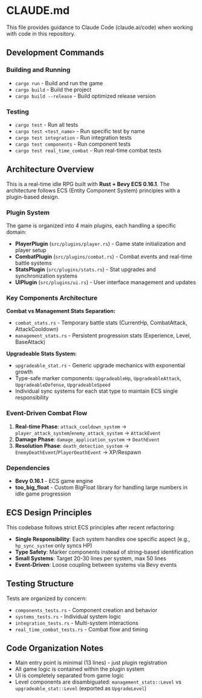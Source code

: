 # CLAUDE.md

This file provides guidance to Claude Code (claude.ai/code) when working with code in this repository.

## Development Commands

### Building and Running
- `cargo run` - Build and run the game
- `cargo build` - Build the project
- `cargo build --release` - Build optimized release version

### Testing
- `cargo test` - Run all tests
- `cargo test <test_name>` - Run specific test by name
- `cargo test integration` - Run integration tests
- `cargo test components` - Run component tests
- `cargo test real_time_combat` - Run real-time combat tests

## Architecture Overview

This is a real-time idle RPG built with **Rust + Bevy ECS 0.16.1**. The architecture follows ECS (Entity Component System) principles with a plugin-based design.

### Plugin System
The game is organized into 4 main plugins, each handling a specific domain:

- **PlayerPlugin** (`src/plugins/player.rs`) - Game state initialization and player setup
- **CombatPlugin** (`src/plugins/combat.rs`) - Combat events and real-time battle systems  
- **StatsPlugin** (`src/plugins/stats.rs`) - Stat upgrades and synchronization systems
- **UIPlugin** (`src/plugins/ui.rs`) - User interface management and updates

### Key Components Architecture

**Combat vs Management Stats Separation:**
- `combat_stats.rs` - Temporary battle stats (CurrentHp, CombatAttack, AttackCooldown)
- `management_stats.rs` - Persistent progression stats (Experience, Level, BaseAttack)

**Upgradeable Stats System:**
- `upgradeable_stat.rs` - Generic upgrade mechanics with exponential growth
- Type-safe marker components: `UpgradeableHp`, `UpgradeableAttack`, `UpgradeableDefense`, `UpgradeableSpeed`
- Individual sync systems for each stat type to maintain ECS single responsibility

### Event-Driven Combat Flow
1. **Real-time Phase**: `attack_cooldown_system` → `player_attack_system`/`enemy_attack_system` → `AttackEvent`
2. **Damage Phase**: `damage_application_system` → `DeathEvent`
3. **Resolution Phase**: `death_detection_system` → `EnemyDeathEvent`/`PlayerDeathEvent` → XP/Respawn

### Dependencies
- **Bevy 0.16.1** - ECS game engine
- **too_big_float** - Custom BigFloat library for handling large numbers in idle game progression

## ECS Design Principles

This codebase follows strict ECS principles after recent refactoring:

- **Single Responsibility**: Each system handles one specific aspect (e.g., `hp_sync_system` only syncs HP)
- **Type Safety**: Marker components instead of string-based identification
- **Small Systems**: Target 20-30 lines per system, max 50 lines
- **Event-Driven**: Loose coupling between systems via Bevy events

## Testing Structure

Tests are organized by concern:
- `components_tests.rs` - Component creation and behavior
- `systems_tests.rs` - Individual system logic
- `integration_tests.rs` - Multi-system interactions  
- `real_time_combat_tests.rs` - Combat flow and timing

## Code Organization Notes

- Main entry point is minimal (13 lines) - just plugin registration
- All game logic is contained within the plugin system
- UI is completely separated from game logic
- Level components are disambiguated: `management_stats::Level` vs `upgradeable_stat::Level` (exported as `UpgradeLevel`)